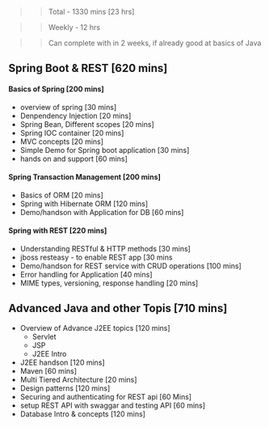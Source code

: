 >> Total - 1330 mins [23 hrs] 

>> Weekly - 12 hrs

>> Can complete with in 2 weeks, if already good at basics of Java

## Spring Boot & REST [620 mins]

#### Basics of Spring [200 mins]
* overview of spring [30 mins]
* Denpendency Injection [20 mins]
* Spring Bean, Different scopes [20 mins]
* Spring IOC container [20 mins]
* MVC concepts [20 mins] 
* Simple Demo for Spring boot application [30 mins]
* hands on and support [60 mins]

#### Spring Transaction Management [200 mins]
* Basics of ORM [20 mins]
* Spring with Hibernate ORM [120 mins]
* Demo/handson with Application for DB [60 mins]

#### Spring with REST [220 mins]
* Understanding RESTful & HTTP methods [30 mins]
* jboss resteasy - to enable REST app [30 mins
* Demo/handson for REST service with CRUD operations [100 mins]
* Error handling for Application [40 mins]
* MIME types, versioning, response handling [20 mins]

## Advanced Java and other Topis [710 mins]
* Overview of Advance J2EE topics [120 mins]
	* Servlet 
	* JSP
	* J2EE Intro
* J2EE handson [120 mins]
* Maven [60 mins]
* Multi Tiered Architecture [20 mins]
* Design patterns [120 mins]
* Securing and authenticating for REST api [60 Mins]
* setup REST API with swaggar and testing API [60 mins]
* Database Intro & concepts [120 mins]
